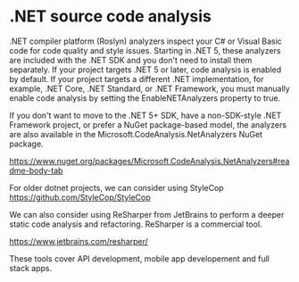# .NET source code analysis

.NET compiler platform (Roslyn) analyzers inspect your C# or Visual Basic code for code quality and style issues. Starting in .NET 5, these analyzers are included with the .NET SDK and you don't need to install them separately. If your project targets .NET 5 or later, code analysis is enabled by default. If your project targets a different .NET implementation, for example, .NET Core, .NET Standard, or .NET Framework, you must manually enable code analysis by setting the EnableNETAnalyzers property to true.

If you don't want to move to the .NET 5+ SDK, have a non-SDK-style .NET Framework project, or prefer a NuGet package-based model, the analyzers are also available in the Microsoft.CodeAnalysis.NetAnalyzers NuGet package.

https://www.nuget.org/packages/Microsoft.CodeAnalysis.NetAnalyzers#readme-body-tab

For older dotnet projects, we can consider using StyleCop
https://github.com/StyleCop/StyleCop


We can also consider using ReSharper from JetBrains to perform a deeper static code analysis and refactoring.
ReSharper is a commercial tool.

https://www.jetbrains.com/resharper/

These tools cover API development, mobile app developement and full stack apps.
